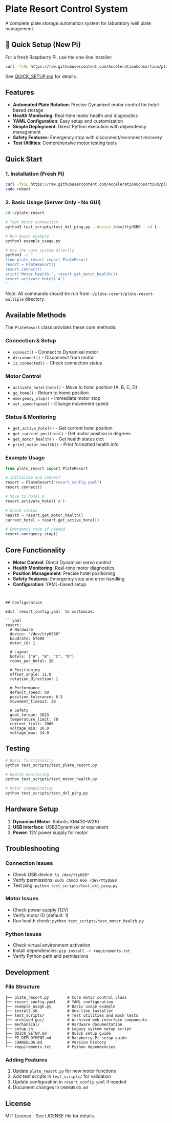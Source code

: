# Plate Resort Control System

A complete plate storage automation system for laboratory well plate management.

## 🚀 Quick Setup (New Pi)

For a fresh Raspberry Pi, use the one-line installer:

```bash
curl -fsSL https://raw.githubusercontent.com/AccelerationConsortium/plate-RESORT/main/plate-resort-multiple/install.sh | bash
```

See [QUICK_SETUP.md](QUICK_SETUP.md) for details.

## Features

- **Automated Plate Rotation**: Precise Dynamixel motor control for hotel-based storage
- **Health Monitoring**: Real-time motor health and diagnostics
- **YAML Configuration**: Easy setup and customization
- **Simple Deployment**: Direct Python execution with dependency management
- **Safety Features**: Emergency stop with disconnect/reconnect recovery
- **Test Utilities**: Comprehensive motor testing tools

## Quick Start

### 1. Installation (Fresh Pi)
```bash
curl -fsSL https://raw.githubusercontent.com/AccelerationConsortium/plate-RESORT/main/install.sh | bash
sudo reboot
```

### 2. Basic Usage (Server Only - No GUI)
```bash
cd ~/plate-resort

# Test motor connection
python3 test_scripts/test_dxl_ping.py --device /dev/ttyUSB0 --id 1

# Run basic example
python3 example_usage.py

# Use the core system directly
python3 -c "
from plate_resort import PlateResort
resort = PlateResort()
resort.connect()
print('Motor health:', resort.get_motor_health())
resort.activate_hotel('A')
"
```

Note: All commands should be run from `~/plate-resort/plate-resort-multiple` directory.

## Available Methods

The `PlateResort` class provides these core methods:

### Connection & Setup
- `connect()` - Connect to Dynamixel motor
- `disconnect()` - Disconnect from motor  
- `is_connected()` - Check connection status

### Motor Control
- `activate_hotel(hotel)` - Move to hotel position (A, B, C, D)
- `go_home()` - Return to home position
- `emergency_stop()` - Immediate motor stop
- `set_speed(speed)` - Change movement speed

### Status & Monitoring  
- `get_active_hotel()` - Get current hotel position
- `get_current_position()` - Get motor position in degrees
- `get_motor_health()` - Get health status dict
- `print_motor_health()` - Print formatted health info

### Example Usage
```python
from plate_resort import PlateResort

# Initialize and connect
resort = PlateResort("resort_config.yaml")
resort.connect()

# Move to hotel A
resort.activate_hotel('A')

# Check status
health = resort.get_motor_health()
current_hotel = resort.get_active_hotel()

# Emergency stop if needed
resort.emergency_stop()
```

## Core Functionality

- **Motor Control**: Direct Dynamixel servo control
- **Health Monitoring**: Real-time motor diagnostics  
- **Position Management**: Precise hotel positioning
- **Safety Features**: Emergency stop and error handling
- **Configuration**: YAML-based setup
```


## Configuration

Edit `resort_config.yaml` to customize:

```yaml
resort:
  # Hardware
  device: "/dev/ttyUSB0"
  baudrate: 57600
  motor_id: 1
  
  # Layout
  hotels: ["A", "B", "C", "D"]
  rooms_per_hotel: 20
  
  # Positioning
  offset_angle: 11.0
  rotation_direction: 1
  
  # Performance
  default_speed: 50
  position_tolerance: 0.5
  movement_timeout: 20
  
  # Safety
  goal_torque: 1023
  temperature_limit: 70
  current_limit: 2000
  voltage_min: 10.0
  voltage_max: 14.0
```

## Testing

```bash
# Basic functionality
python test_scripts/test_plate_resort.py

# Health monitoring
python test_scripts/test_motor_health.py

# Motor communication
python test_scripts/test_dxl_ping.py
```

## Hardware Setup

1. **Dynamixel Motor**: Robotis XM430-W210
2. **USB Interface**: USB2Dynamixel or equivalent
3. **Power**: 12V power supply for motor

## Troubleshooting

### Connection Issues
- Check USB device: `ls /dev/ttyUSB*`
- Verify permissions: `sudo chmod 666 /dev/ttyUSB0`
- Test ping: `python test_scripts/test_dxl_ping.py`

### Motor Issues
- Check power supply (12V)
- Verify motor ID (default: 1)
- Run health check: `python test_scripts/test_motor_health.py`

### Python Issues
- Check virtual environment activation
- Install dependencies: `pip install -r requirements.txt`
- Verify Python path and permissions

## Development

### File Structure
```
├── plate_resort.py        # Core motor control class
├── resort_config.yaml     # YAML configuration
├── example_usage.py       # Basic usage example
├── install.sh             # One-line installer
├── test_scripts/          # Test utilities and mock tests
├── archived_gui/          # Archived web interface components
├── mechanical/            # Hardware documentation
├── setup.sh               # Legacy system setup script
├── QUICK_SETUP.md         # Quick setup guide
├── PI_DEPLOYMENT.md       # Raspberry Pi setup guide
├── CHANGELOG.md           # Version history
└── requirements.txt       # Python dependencies
```

### Adding Features
1. Update `plate_resort.py` for new motor functions
2. Add test scripts in `test_scripts/` for validation
3. Update configuration in `resort_config.yaml` if needed
4. Document changes in `CHANGELOG.md`

## License

MIT License - See LICENSE file for details.